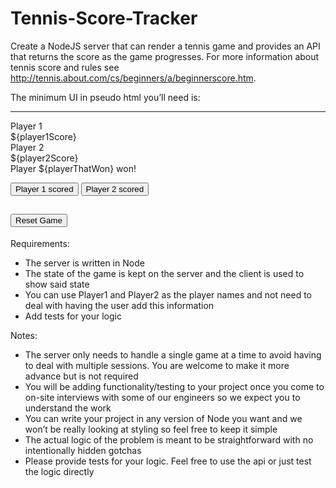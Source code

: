 # Tennis-Score-Tracker
Create a NodeJS server that can render a tennis game and provides an API that returns the score as the game progresses. For more information about tennis score and rules see http://tennis.about.com/cs/beginners/a/beginnerscore.htm.

The minimum UI in pseudo html you’ll need is:

-------
<div>Player 1</div><div>${player1Score}</div>
<div>Player 2</div><div>${player2Score}</div>

<div>Player ${playerThatWon} won!</div>

<button>Player 1 scored</button>
<button>Player 2 scored</button>

<button>Reset Game</button>
-------

Requirements:

-    The server is written in Node
-    The state of the game is kept on the server and the client is used to show said state
-    You can use Player1 and Player2 as the player names and not need to deal with having the user add this information
-    Add tests for your logic

Notes:

-    The server only needs to handle a single game at a time to avoid having to deal with multiple sessions. You are welcome to make it more advance but is not required
-    You will be adding functionality/testing to your project once you come to on-site interviews with some of our engineers so we expect you to understand the work
-    You can write your project in any version of Node you want and we won’t be really looking at styling so feel free to keep it simple
-    The actual logic of the problem is meant to be straightforward with no intentionally hidden gotchas
-    Please provide tests for your logic. Feel free to use the api or just test the logic directly